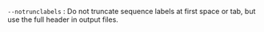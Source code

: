 `--notrunclabels`
: Do not truncate sequence labels at first space or tab, but use the
  full header in output files.
